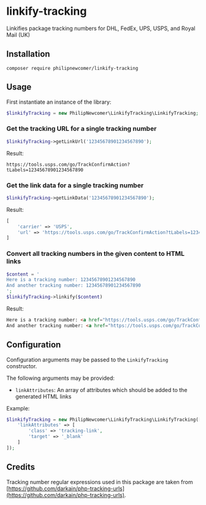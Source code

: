 # linkify-tracking
Linkifies package tracking numbers for DHL, FedEx, UPS, USPS, and Royal Mail (UK)

## Installation

```
composer require philipnewcomer/linkify-tracking
```

## Usage

First instantiate an instance of the library:

```php
$linkifyTracking = new PhilipNewcomer\LinkifyTracking\LinkifyTracking;
```

### Get the tracking URL for a single tracking number

```php
$linkifyTracking->getLinkUrl('12345678901234567890');
```

Result:

```
https://tools.usps.com/go/TrackConfirmAction?tLabels=12345678901234567890
```

### Get the link data for a single tracking number

```php
$linkifyTracking->getLinkData('12345678901234567890');
```

Result:

```php
[
    'carrier' => 'USPS',
    'url' => 'https://tools.usps.com/go/TrackConfirmAction?tLabels=12345678901234567890'
]
```

### Convert all tracking numbers in the given content to HTML links

```php
$content = '
Here is a tracking number: 12345678901234567890
And another tracking number: 12345678901234567890
';
$linkifyTracking->linkify($content)
```

Result:
```html
Here is a tracking number: <a href="https://tools.usps.com/go/TrackConfirmAction?tLabels=12345678901234567890">12345678901234567890</a>
And another tracking number: <a href="https://tools.usps.com/go/TrackConfirmAction?tLabels=12345678901234567890">12345678901234567890</a>
```

## Configuration

Configuration arguments may be passed to the `LinkifyTracking` constructor.

The following arguments may be provided:
 * `linkAttributes`: An array of attributes which should be added to the generated HTML links

Example:

```php
$linkifyTracking = new PhilipNewcomer\LinkifyTracking\LinkifyTracking([
    'linkAttributes' => [
        'class' => 'tracking-link',
        'target' => '_blank'
    ]
]);
```

## Credits

Tracking number regular expressions used in this package are taken from [https://github.com/darkain/php-tracking-urls](https://github.com/darkain/php-tracking-urls).
